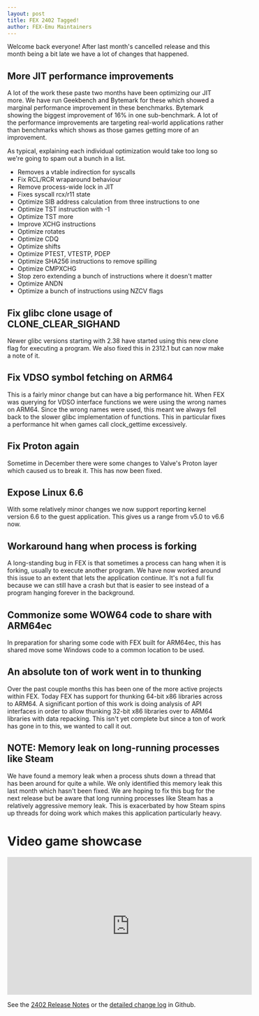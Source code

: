 ```yaml
---
layout: post
title: FEX 2402 Tagged!
author: FEX-Emu Maintainers
---
```


Welcome back everyone! After last month's cancelled release and this month being a bit late we have a lot of changes that happened.

## More JIT performance improvements
A lot of the work these paste two months have been optimizing our JIT more. We have run Geekbench and Bytemark for these which showed a marginal
performance improvement in these benchmarks. Bytemark showing the biggest improvement of 16% in one sub-benchmark. A lot of the performance
improvements are targeting real-world applications rather than benchmarks which shows as those games getting more of an improvement.

As typical, explaining each individual optimization would take too long so we're going to spam out a bunch in a list.
- Removes a vtable indirection for syscalls
- Fix RCL/RCR wraparound behaviour
- Remove process-wide lock in JIT
- Fixes syscall rcx/r11 state
- Optimize SIB address calculation from three instructions to one
- Optimize TST instruction with -1
- Optimize TST more
- Improve XCHG instructions
- Optimize rotates
- Optimize CDQ
- Optimize shifts
- Optimize PTEST, VTESTP, PDEP
- Optimize SHA256 instructions to remove spilling
- Optimize CMPXCHG
- Stop zero extending a bunch of instructions where it doesn't matter
- Optimize ANDN
- Optimize a bunch of instructions using NZCV flags

## Fix glibc clone usage of CLONE_CLEAR_SIGHAND
Newer glibc versions starting with 2.38 have started using this new clone flag for executing a program. We also fixed this in 2312.1 but can now make
a note of it.

## Fix VDSO symbol fetching on ARM64
This is a fairly minor change but can have a big performance hit. When FEX was querying for VDSO interface functions we were using the wrong names on
ARM64. Since the wrong names were used, this meant we always fell back to the slower glibc implementation of functions. This in particular fixes a
performance hit when games call clock_gettime excessively.

## Fix Proton again
Sometime in December there were some changes to Valve's Proton layer which caused us to break it. This has now been fixed.

## Expose Linux 6.6
With some relatively minor changes we now support reporting kernel version 6.6 to the guest application. This gives us a range from v5.0 to v6.6 now.

## Workaround hang when process is forking
A long-standing bug in FEX is that sometimes a process can hang when it is forking, usually to execute another program. We have now worked around this
issue to an extent that lets the application continue. It's not a full fix because we can still have a crash but that is easier to see instead of a
program hanging forever in the background.

## Commonize some WOW64 code to share with ARM64ec
In preparation for sharing some code with FEX built for ARM64ec, this has shared move some Windows code to a common location to be used.

## An absolute ton of work went in to thunking
Over the past couple months this has been one of the more active projects within FEX. Today FEX has support for thunking 64-bit x86 libraries across
to ARM64. A significant portion of this work is doing analysis of API interfaces in order to allow thunking 32-bit x86 libraries over to ARM64
libraries with data repacking. This isn't yet complete but since a ton of work has gone in to this, we wanted to call it out.

## NOTE: Memory leak on long-running processes like Steam
We have found a memory leak when a process shuts down a thread that has been around for quite a while. We only identified this memory leak this last month which hasn't been fixed.
We are hoping to fix this bug for the next release but be aware that long running processes like Steam has a relatively aggressive memory leak. This is exacerbated by how Steam spins up threads for
doing work which makes this application particularly heavy.

# Video game showcase
<iframe width="560" height="315" src="https://www.youtube-nocookie.com/embed/0ZVC2Q_91FY" title="YouTube video player" frameborder="0" allow="accelerometer; autoplay; clipboard-write; encrypted-media; gyroscope; picture-in-picture; web-share" allowfullscreen></iframe>

See the [2402 Release Notes](https://github.com/FEX-Emu/FEX/releases/tag/FEX-2402) or the [detailed change log](https://github.com/FEX-Emu/FEX/compare/FEX-2312...FEX-2402) in Github.


